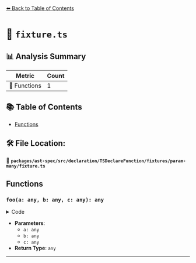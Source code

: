 [⬅️ Back to Table of Contents](../../../../../../../index.md)

# 📄 `fixture.ts`

## 📊 Analysis Summary

| Metric | Count |
|--------|-------|
| 🔧 Functions | 1 |

## 📚 Table of Contents

- [Functions](#functions)

## 🛠️ File Location:
📂 **`packages/ast-spec/src/declaration/TSDeclareFunction/fixtures/param-many/fixture.ts`**

## Functions

### `foo(a: any, b: any, c: any): any`

<details><summary>Code</summary>

```ts
declare function foo(a, b, c);
```
</details>

- **Parameters**:
  - `a: any`
  - `b: any`
  - `c: any`
- **Return Type**: `any`

---
